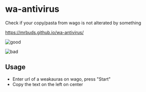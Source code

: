 # wa-antivirus
Check if your copy/pasta from wago is not alterated by something


https://mrbuds.github.io/wa-antivirus/

![good](https://media.discordapp.net/attachments/273144328447197186/826630887675658260/unknown.png)

![bad](https://media.discordapp.net/attachments/273144328447197186/826631572563427328/unknown.png)


## Usage

- Enter url of a weakauras on wago, press "Start"
- Copy the text on the left on center
